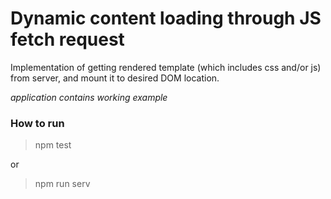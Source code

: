 # Dynamic content loading through JS fetch request

Implementation of getting rendered template (which includes css and/or js) from server, and mount it to desired DOM location.

*application contains working example*

### How to run

> npm test

or

> npm run serv